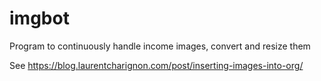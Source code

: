 # imgbot

Program to continuously handle income images, convert and resize them

See https://blog.laurentcharignon.com/post/inserting-images-into-org/


